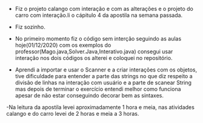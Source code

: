 - Fiz o projeto calango com interação e com as alterações e o projeto do carro com interação.li o cápitulo 4 da apostila na semana passada.

- Fiz sozinho.

- No primeiro momento fiz o código sem interção seguindo as aulas hoje(01/12/2020) com os exemplos do professor(Mago.java,Solver.Java,Interativo.java) consegui usar interação nos dois códigos os alterei e coloquei no repositório.

- Aprendi a importar e usar o Scanner e a criar interações com os objetos, tive dificuldade para entender a parte das strings no que diz respeito a divisão de linhas na interação com usuário e  a parte de scanear String mas depois de terminar o exercício entendi melhor como funciona apesar de não estar conseguindo decorar bem as sintaxes.

-Na leitura da apostila levei aproximadamente 1 hora e meia, nas atividades calango e do carro levei de 2 horas e meia a 3 horas.
